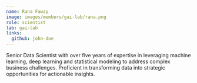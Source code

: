 ```yaml
---
name: Rana Fawzy
image: images/members/gai-lab/rana.png
role: scientist
lab: gai-lab
links:
  github: john-doe
---
```


Senior Data Scientist with over five years of expertise in leveraging machine learning, deep learning and statistical 
modeling to address complex business challenges. Proficient in transforming data into strategic opportunities for 
actionable insights.
